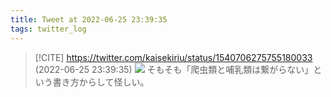 ```yaml
---
title: Tweet at 2022-06-25 23:39:35
tags: twitter_log
---
```


> [!CITE] https://twitter.com/kaisekiriu/status/1540706275755180033 (2022-06-25 23:39:35)
> ![](https://twitter.com/kaisekiriu/status/1540706275755180033)
> そもそも「爬虫類と哺乳類は繋がらない」という書き方からして怪しい。
